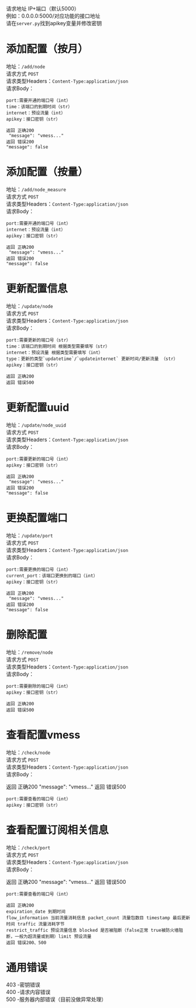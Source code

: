 请求地址 IP+端口（默认5000）\
例如：0.0.0.0:5000/对应功能的接口地址 \
请在`server.py`找到apikey变量并修改密钥
# 添加配置（按月）
地址：`/add/node` \
请求方式 `POST` \
请求类型Headers：`Content-Type:application/json` \
请求Body：
```
port:需要开通的端口号（int）
time：该端口的到期时间（str）
internet：预设流量（int）
apikey：接口密钥（str）

返回 正确200
 "message": "vmess..."
返回 错误200
"message": false
```

# 添加配置（按量）
地址：`/add/node_measure` \
请求方式 `POST` \
请求类型Headers：`Content-Type:application/json` \
请求Body：
```
port:需要开通的端口号（int）
internet：预设流量（int）
apikey：接口密钥（str）

返回 正确200
 "message": "vmess..."
返回 错误200
"message": false
```

# 更新配置信息
地址：`/update/node` \
请求方式 `POST` \
请求类型Headers：`Content-Type:application/json` \
请求Body：
```
port:需要更新的端口号（str）
time：该端口的到期时间 根据类型需要填写（str）
internet：预设流量 根据类型需要填写（int）
type：更新的类型`updatetime`/`updateinternet` 更新时间/更新流量 （str）
apikey：接口密钥（str）

返回 正确200
返回 错误500
```

# 更新配置uuid
地址：`/update/node_uuid` \
请求方式 `POST` \
请求类型Headers：`Content-Type:application/json` \
请求Body：
```
port:需要更新的端口号（int）
apikey：接口密钥（str）

返回 正确200
 "message": "vmess..."
返回 错误200
"message": false
```

# 更换配置端口
地址：`/update/port` \
请求方式 `POST` \
请求类型Headers：`Content-Type:application/json` \
请求Body：
```
port:需要更换的端口号（int）
current_port：该端口更换到的端口（int）
apikey：接口密钥（str）

返回 正确200
 "message": "vmess..."
返回 错误200
"message": false
```

# 删除配置
地址：`/remove/node` \
请求方式 `POST` \
请求类型Headers：`Content-Type:application/json` \
请求Body：
```
port:需要删除的端口号（int）
apikey：接口密钥（str）

返回 正确200
返回 错误500
```
# 查看配置vmess
地址：`/check/node` \
请求方式 `POST` \
请求类型Headers：`Content-Type:application/json` \
请求Body：

返回 正确200
"message": "vmess..."
返回 错误500
```
port:需要查看的端口号（int）
apikey：接口密钥（str）
```
# 查看配置订阅相关信息
地址：`/check/port` \
请求方式 `POST` \
请求类型Headers：`Content-Type:application/json` \
请求Body：

返回 正确200
"message": "vmess..."
返回 错误500
```
port:需要查看的端口号（int）

返回 正确200
expiration_date 到期时间
flow_information 当前流量消耗信息 packet_count 流量包数目 timestamp 最后更新时间 traffic 流量消耗字节
restrict_traffic 预设流量信息 blocked 是否被阻断（false正常 true被防火墙阻断，一般为超流量或到期）limit 预设流量
返回 错误200、500
```

# 通用错误
403 -密钥错误 \
400 -请求内容错误 \
500 -服务器内部错误（目前没做异常处理）
